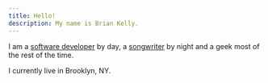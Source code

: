 ```yaml
---
title: Hello!
description: My name is Brian Kelly.
---
```


I am a [software developer](/code/) by day, a [songwriter](/music/) by night and a geek most of the rest of the time.

I currently live in Brooklyn, NY.
